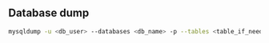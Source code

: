 Database dump
---

```bash
mysqldump -u <db_user> --databases <db_name> -p --tables <table_if_needed> | gzip -9 - > <filename>.sql.gz
```
